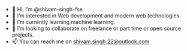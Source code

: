 - 👋 Hi, I’m @shivam-singh-fse
- 👀 I’m interested in Web development and modern web technologies.
- 🌱 I’m currently learning machine learning.
- 💞️ I’m looking to collaborate on freelance or part time or open source projects.
- 📫 You can reach me on shivam.singh.22@outlook.com

<!---
shivam-2202/shivam-2202 is a ✨ special ✨ repository because its `README.md` (this file) appears on your GitHub profile.
You can click the Preview link to take a look at your changes.
--->
